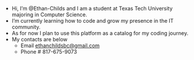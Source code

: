 - Hi, I’m @Ethan-Childs and I am a student at Texas Tech University majoring in Computer Science.
- I’m currently learning how to code and grow my presence in the IT community.
- As for now I plan to use this platform as a catalog for my coding journey. 
- My contacts are below
   - Email ethanchildsbc@gmail.com
   - Phone # 817-675-9073

<!---
Ethan-Childs/Ethan-Childs is a ✨ special ✨ repository because its `README.md` (this file) appears on your GitHub profile.
You can click the Preview link to take a look at your changes.
--->
